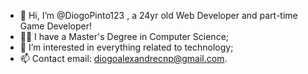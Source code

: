 - 👋 Hi, I’m @DiogoPinto123 , a 24yr old Web Developer and part-time Game Developer!
- 👨‍🎓 I have a Master's Degree in Computer Science;
- 👀 I’m interested in everything related to technology;
- 📫 Contact email: diogoalexandrecnp@gmail.com.
